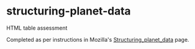 # structuring-planet-data
HTML table assessment

Completed as per instructions in Mozilla's [Structuring_planet_data](https://developer.mozilla.org/en-US/docs/Learn/HTML/Tables/Structuring_planet_data) page. 

